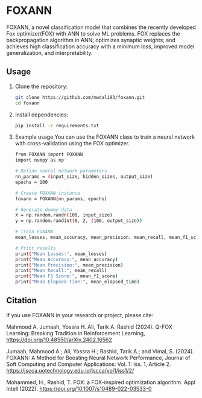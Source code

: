 # FOXANN
FOXANN, a novel classification model that combines the recently developed Fox optimizer(FOX) with ANN to solve ML problems. FOX replaces the backpropagation algorithm in ANN; optimizes synaptic weights; and achieves high classification accuracy with a minimum loss, improved model generalization, and interpretability.

## Usage
1. Clone the repository:
   ```bash
   git clone https://github.com/mwdali93/foxann.git
   cd foxann

2. Install dependencies:
   ```bash
   pip install -r requirements.txt

3. Example usage
   You can use the FOXANN class to train a neural network with cross-validation using the FOX optimizer.
   ```bash
   from FOXANN import FOXANN
   import numpy as np
   
   # Define neural network parameters
   nn_params = (input_size, hidden_sizes, output_size)
   epochs = 100
   
   # Create FOXANN instance
   foxann = FOXANN(nn_params, epochs)
   
   # Generate dummy data
   X = np.random.randn(100, input_size)
   y = np.random.randint(0, 2, (100, output_size))
   
   # Train FOXANN
   mean_losses, mean_accuracy, mean_precision, mean_recall, mean_f1_score, mean_elapsed_time = foxann.train_foxann(X, y)
   
   # Print results
   print("Mean Losses:", mean_losses)
   print("Mean Accuracy:", mean_accuracy)
   print("Mean Precision:", mean_precision)
   print("Mean Recall:", mean_recall)
   print("Mean F1 Score:", mean_f1_score)
   print("Mean Elapsed Time:", mean_elapsed_time)


## Citation
If you use FOXANN in your research or project, please cite:

Mahmood A. Jumaah, Yossra H. Ali, Tarik A. Rashid (2024). Q-FOX Learning: Breaking Tradition in Reinforcement Learning, https://doi.org/10.48550/arXiv.2402.16562

Jumaah, Mahmood A.; Ali, Yossra H.; Rashid, Tarik A.; and Vimal, S. (2024). FOXANN: A Method for Boosting Neural Network Performance, Journal of Soft Computing and Computer Applications: Vol. 1: Iss. 1, Article 2. https://jscca.uotechnology.edu.iq/jscca/vol1/iss1/2/

Mohammed, H., Rashid, T. FOX: a FOX-inspired optimization algorithm. Appl Intell (2022). https://doi.org/10.1007/s10489-022-03533-0

